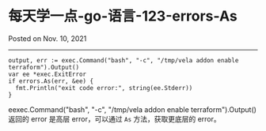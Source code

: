# 每天学一点-go-语言-123-errors-As

Posted on Nov. 10, 2021

---

```
output, err := exec.Command("bash", "-c", "/tmp/vela addon enable terraform").Output()
var ee *exec.ExitError
if errors.As(err, &ee) {
  fmt.Println("exit code error:", string(ee.Stderr))
}

```

eexec.Command("bash", "-c", "/tmp/vela addon enable terraform").Output() 返回的 error 是高层 error，可以通过 `As` 方法，获取更底层的 error。